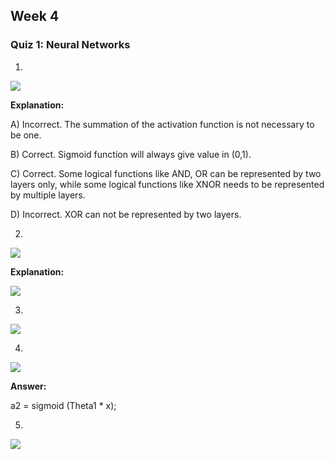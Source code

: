 ## Week 4

### Quiz 1: Neural Networks

1.

![](https://github.com/LiMengyang990726/Coursera-Machine-Learning/blob/master/Pictures/Week4Quiz1-1.png)

**Explanation:**

A) Incorrect. The summation of the activation function is not necessary to be one.

B) Correct. Sigmoid function will always give value in (0,1).

C) Correct. Some logical functions like AND, OR can be represented by two layers only, while some logical functions like XNOR needs to be represented by multiple layers.

D) Incorrect. XOR can not be represented by two layers.

2.

![](https://github.com/LiMengyang990726/Coursera-Machine-Learning/blob/master/Pictures/Week4Quiz1-2-1.png)

**Explanation:**

![](https://github.com/LiMengyang990726/Coursera-Machine-Learning/blob/master/Pictures/Week4Quiz1-2-2.png)

3.

![](https://github.com/LiMengyang990726/Coursera-Machine-Learning/blob/master/Pictures/Week4Quiz1-3.png)

4.

![](https://github.com/LiMengyang990726/Coursera-Machine-Learning/blob/master/Pictures/Week4Quiz1-4.png)

**Answer:**

a2 = sigmoid (Theta1 * x);

5.

![](https://github.com/LiMengyang990726/Coursera-Machine-Learning/blob/master/Pictures/Week4Quiz1-4.png)
